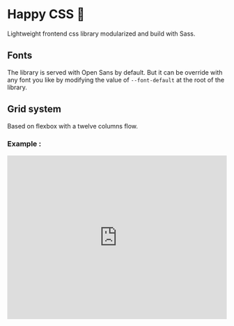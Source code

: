 # Happy CSS 🦄

Lightweight frontend css library modularized and build with Sass.

## Fonts
The library is served with Open Sans by default. But it can be override with any font you like by modifying the value of `--font-default` at the root of the library.

## Grid system
Based on flexbox with a twelve columns flow.

### Example :
<iframe height="375" style="width: 100%;" scrolling="no" title="happy-grid" src="https://codepen.io/desirelabs/embed/bGBOKdR?height=265&theme-id=light&default-tab=result" frameborder="no" loading="lazy" allowtransparency="true" allowfullscreen="true">
  See the Pen <a href='https://codepen.io/desirelabs/pen/bGBOKdR'>happy-grid</a> by Franck LEBAS
  (<a href='https://codepen.io/desirelabs'>@desirelabs</a>) on <a href='https://codepen.io'>CodePen</a>.
</iframe>
